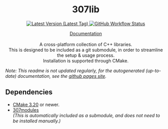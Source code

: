 <h1 align="center">307lib</h1>
<p align="center">
  <a href="https://github.com/radj307/307lib/tags"><img alt="Latest Version (Latest Tag)" src="https://img.shields.io/github/v/tag/radj307/307lib?color=ffffff&label=Latest%20Version&style=for-the-badge" />  <a href="https://radj307.github.io/307lib/"><img alt="GitHub Workflow Status" src="https://img.shields.io/github/workflow/status/radj307/307lib/Update%20Documentation?color=ffffff&label=Github%20Pages&style=for-the-badge" />
</p>
<p align="center">
    <a href="https://radj307.github.io/307lib/html/index.html">Documentation</a>
  <br /><br />
  A cross-platform collection of C++ libraries.
  <br />
  This is designed to be included as a git submodule, in order to streamline the setup & usage process.
  <br />
  Installation is supported through CMake.
</p>

_Note: This readme is not updated regularly, for the autogenerated (up-to-date) documentation, see the [github pages site](https://radj307.github.io/307lib/html/index.html)._
    
## Dependencies
- [CMake 3.20](https://cmake.org/download/) or newer.
- [307modules](https://github.com/radj307/307modules)  
  _(This is automatically included as a submodule, and does not need to be installed manually.)_
